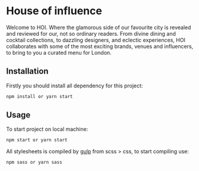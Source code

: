 # House of influence
Welcome to HOI. Where the glamorous side of our favourite city is revealed and reviewed for our, not so ordinary readers. From divine dining and cocktail collections, to dazzling designers, and eclectic experiences, HOI collaborates with some of the most exciting brands, venues and influencers, to bring to you a curated menu for London.

## Installation

Firstly you should install all dependency for this project:
```bash
npm install or yarn start
```

## Usage

To start project on local machine:
```bash
npm start or yarn start
```

All stylesheets is compiled by [gulp](https://gulpjs.com/) from scss > css, to start compiling use:

```bash
npm sass or yarn sass
```
